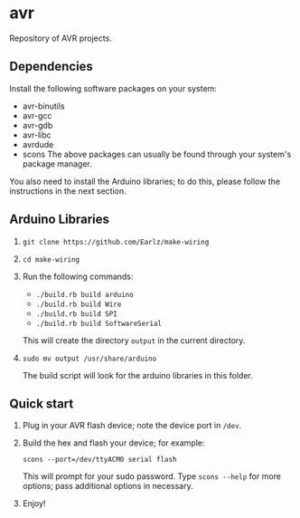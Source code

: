 avr
===
Repository of AVR projects.

Dependencies
------------
Install the following software packages on your system:
- avr-binutils
- avr-gcc
- avr-gdb
- avr-libc
- avrdude
- scons
The above packages can usually be found through your system's package manager.

You also need to install the Arduino libraries;
to do this, please follow the instructions in the next section.

Arduino Libraries
-----------------
1. `git clone https://github.com/Earlz/make-wiring`
2. `cd make-wiring`
3. Run the following commands:
    - `./build.rb build arduino`
    - `./build.rb build Wire`
    - `./build.rb build SPI`
    - `./build.rb build SoftwareSerial`

   This will create the directory `output` in the current directory.
4. `sudo mv output /usr/share/arduino`

   The build script will look for the arduino libraries in this folder.

Quick start
-----------
1. Plug in your AVR flash device; note the device port in `/dev`.
2. Build the hex and flash your device; for example:

       scons --port=/dev/ttyACM0 serial flash

   This will prompt for your sudo password.
   Type `scons --help` for more options; pass additional options in necessary.
3. Enjoy!
